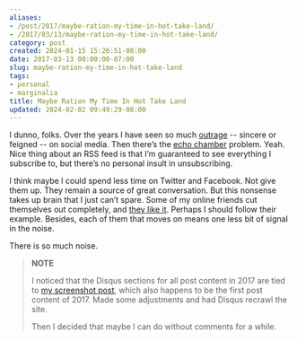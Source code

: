 ```yaml
---
aliases:
- /post/2017/maybe-ration-my-time-in-hot-take-land/
- /2017/03/13/maybe-ration-my-time-in-hot-take-land/
category: post
created: 2024-01-15 15:26:51-08:00
date: 2017-03-13 00:00:00-07:00
slug: maybe-ration-my-time-in-hot-take-land
tags:
- personal
- marginalia
title: Maybe Ration My Time In Hot Take Land
updated: 2024-02-02 09:49:29-08:00
---
```


I dunno, folks. Over the years I have seen so much [outrage](http://www.geekwire.com/2017/trump-supporters-voice-real-outrage-fake-resistanceradio-promoting-amazon-tv-series/) -- sincere or feigned -- on social media. Then there’s the [echo chamber](https://arstechnica.com/science/2017/03/the-social-media-echo-chamber-is-real/) problem. Yeah. Nice thing about an RSS feed is that I’m guaranteed to see everything I subscribe to, but there’s no personal insult in unsubscribing.

I think maybe I could spend less time on Twitter and Facebook. Not give them up. They remain a source of great conversation. But this nonsense takes up brain that I just can’t spare. Some of my online friends cut themselves out completely, and [they like it](https://seeknuance.com/2017/03/07/im-happier-and-more-productive-without-twitter/). Perhaps I should follow their example. Besides, each of them that moves on means one less bit of signal in the noise.

There is so much noise.

 > 
 > **NOTE**
>
 > I noticed that the Disqus sections for all post content in 2017 are tied to [my screenshot post](../01/cinnamon-screenshot-shortcuts.md), which also happens to be the first post content of 2017. Made some adjustments and had Disqus recrawl the site.
 > 
 > Then I decided that maybe I can do without comments for a while.